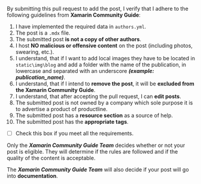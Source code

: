 
By submitting this pull request to add the post, I verify that I adhere to the following guidelines from **Xamarin Community Guide**:

1. I have implemented the required data in `authors.yml`.
2. The post is a `.mdx` file.
3. The submitted post **is not a copy of other authors**.
4. I host **NO malicious or offensive content** on the post (including photos, swearing, etc.).
5. I understand, that if I want to add local images they have to be located in `static\img\blog` and add a folder with the name of the publication, in lowercase and separated with an underscore **_(example: publication_name)_**.
6. I understand, that if I intend to **remove the post**, it will be **excluded from the Xamarin Community Guide**.
7. I understand, that after accepting the pull request, I can **edit posts**.
8. The submitted post is not owned by a company which sole purpose it is to advertise a product of productline.
9. The submitted post has a **resource section** as a source of help.
10. The submitted post has the **appropriate tags**.

- [ ] Check this box if you meet all the requirements.

Only the **_Xamarin Community Guide Team_** decides whether or not your post is eligible. They will determine if the rules are followed and if the quality of the content is acceptable.

The **_Xamarin Community Guide Team_** will also decide if your post will go into **documentation**.
